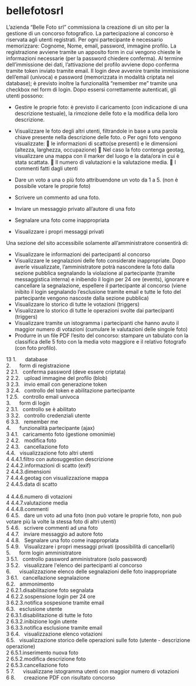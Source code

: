 # bellefotosrl

L’azienda “Belle Foto srl” commissiona la creazione di un sito per la gestione di un concorso fotografico.
La partecipazione al concorso è riservata agli utenti registrati.
Per ogni partecipante è necessario memorizzare: Cognome, Nome, email, password, immagine profilo.
La registrazione avviene tramite un apposito form in cui vengono chieste le informazioni necessarie (per la
password chiedere conferma). Al termine dell’immissione dei dati, l’attivazione del profilo avviene dopo
conferma tramite token inviato tramite email.
Il login deve avvenire tramite immissione dell’email (univoca) e password (memorizzata in modalità criptata
nel database); è previsto inoltre la funzionalità “remember me” tramite una checkbox nel form di login.
Dopo essersi correttamente autenticati, gli utenti possono:
- Gestire le proprie foto: è previsto il caricamento (con indicazione di una descrizione testuale), la
rimozione delle foto e la modifica della loro descrizione.
- Visualizzare le foto degli altri utenti, filtrandole in base a una parola chiave presente nella
descrizione delle foto.
o Per ogni foto vengono visualizzate:
 le informazioni di scatto(se presenti) e le dimensioni (altezza, larghezza,
occupazione)
 Nel caso la foto contenga geotag, visualizzare una mappa con il marker del luogo e
la data/ora in cui è stata scattata.
 Il numero di valutazioni e la valutazione media.
 I commenti fatti dagli utenti

- Dare un voto a una o più foto attribuendone un voto da 1 a 5. (non è possibile votare le proprie
foto)
- Scrivere un commento ad una foto.
- Inviare un messaggio privato all’autore di una foto
- Segnalare una foto come inappropriata
- Visualizzare i propri messaggi privati

Una sezione del sito accessibile solamente all’amministratore consentirà di:
- Visualizzare le informazioni dei partecipanti al concorso
- Visualizzare le segnalazioni delle foto considerate inappropriate. Dopo averle visualizzate,
l’amministratore potrà nascondere la foto dalla sezione pubblica segnalando la violazione al
partecipante (tramite messaggistica interna) e inibendo il login per 24 ore (events), ignorare e
cancellare la segnalazione, espellere il partecipante al concorso (viene inibito il login segnalando
l’esclusione tramite email e tutte le foto del partecipante vengono nascoste dalla sezione pubblica)
- Visualizzare lo storico di tutte le votazioni (triggers)
- Visualizzare lo storico di tutte le operazioni svolte dai partecipanti (triggers)
- Visualizzare tramite un istogramma i partecipanti che hanno avuto il maggior numero di votazioni
(cumulare le valutazioni delle singole foto)
- Produrre in un file PDF l’esito del concorso: stampare un tabulato con la classifica delle 5 foto con la
media voto maggiore e il relativo fotografo (con foto profilo).




13	1.      database<br/>
	  2.      form di registrazione<br/>
2	    2.1.   conferma password (deve essere criptata)<br/>
2	    2.2.   upload immagine del profilo (blob)<br/>
3	    2.3.   invio email con generazione token<br/>
3	    2.4.   controllo del token e abilitazione partecipante<br/>
1	    2.5.   controllo email univoca<br/>
	  3.      form di login<br/>
2	    3.1.   controllo se è abilitato<br/>
3	    3.2.   controllo credenziali utente<br/>
6	    3.3.   remember me<br/>
	4.      funzionalità partecipante (ajax)<br/>
3	    4.1.   caricamento foto (gestione omonimie)<br/>
2	    4.2.   modifica foto<br/>
2	    4.3.   cancellazione foto<br/>
	    4.4.   visualizzazione foto altri utenti<br/>
4	      4.4.1.filtro con autosuggestion descrizione<br/>
2	      4.4.2.informazioni di scatto (exif)<br/>
2	      4.4.3.dimensioni<br/>
7	      4.4.4.geotag con visualizzazione mappa<br/>
2	      4.4.5.data di scatto<br/><br/>
4	      4.4.6.numero di votazioni<br/>
4	      4.4.7.valutazione media<br/>
4	      4.4.8.commenti<br/>
6	  4.5.   dare un voto ad una foto (non può votare le proprie foto, non può votare più la volte la stessa foto di altri utenti)<br/>
5	  4.6.   scrivere commenti ad una foto<br/>
4	  4.7.   inviare messaggio ad autore foto<br/>
4	  4.8.   Segnalare una foto come inappropriata<br/>
5	  4.9.   Visualizzare i propri messaggi privati (possibilità di cancellarli)<br/>
	  5.      form login amministratore<br/>
3	  5.1.   controllo password amministratore (solo password)<br/>
3	  5.2.   visualizzare l'elenco dei partecipanti al concorso<br/>
	  6.      visualizzazione elenco delle segnalazioni delle foto inappropriate<br/>
3	  6.1.   cancellazione segnalazione<br/>
	  6.2.   ammonimento<br/>
2	    6.2.1.disabilitazione foto segnalata<br/>
4	    6.2.2.sospensione login per 24 ore<br/>
3	    6.2.3.notifica sospesione tramite email<br/>
	  6.3.   esclusione utente<br/>
2	    6.3.1.disabilitazione di tutte le foto<br/>
2	    6.3.2.inibizione login utente<br/>
3	    6.3.3.notifica esclusione tramite email<br/>
3	  6.4.   visualizzazione elenco votazioni<br/>
	  6.5.   visualizzazione storico delle operazioni sulle foto (utente - descrizione operazione)<br/>
2   	6.5.1.inserimento nuova foto<br/>
2	    6.5.2.modifica descrizione foto<br/>
2	    6.5.3.cancellazione foto<br/>
5	  7.      visualizzane istogramma utenti con maggior numero di votazioni<br/>
6 	8.      creazione PDF con risultato concorso<br/>
